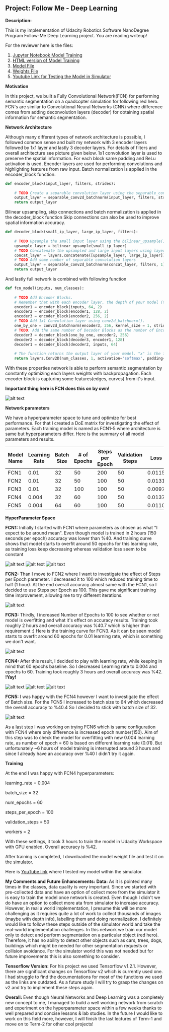 ## Project: Follow Me - Deep Learning

**Description:**

This is my implementation of Udacity Robotics Software NanoDegree Program Follow-Me Deep Learning project. You are reading writeup!

For the reviewer here is the files:
1. [Jupyter Notebook Model Training](./code/model_training.ipynb)
2. [HTML version of Model Training](./code/model_training.html)
3. [Model File](./data/weights/model_weights)
4. [Weights File](./data/weights/config_model_weights)
5. [Youtube Link for Testing the Model in Simulator](https://www.youtube.com/watch?v=7AhVeR6glBs)
    

**Motivation**

In this project, we built a Fully Convolutional Network(FCN) for performing semantic segmentation on a 
quadcopter simulation for following red hero. FCN's are similar to Convolutional Neural Networks (CNN) where difference comes from adding deconvolution layers (decoder) 
for obtaining spatial information for semantic segmentation. 

**Network Architecture**

Although many different types of network architecture is possible, I followed common sense and built my network with 3 encoder layers followed by 1x1 layer and lastly 3 decoder layers.
For details of filters and overall architecture see picture given below. 1x1 convolution layer is used to preserve the spatial information. For each block same padding and ReLu activation is used.
Encoder layers are used for performing convolutions and highlighting features from raw input. Batch normalization is applied in the encoder_block function.  

```python
def encoder_block(input_layer, filters, strides):
    
    # TODO Create a separable convolution layer using the separable_conv2d_batchnorm() function.
    output_layer = separable_conv2d_batchnorm(input_layer, filters, strides)
    return output_layer
```
Bilinear upsampling, skip connections and batch normalization is applied in the decoder_block function 
Skip connections can also be used to improve spatial information accuracy.


```python
def decoder_block(small_ip_layer, large_ip_layer, filters):
    
    # TODO Upsample the small input layer using the bilinear_upsample() function.
    upsample_layer = bilinear_upsample(small_ip_layer)
    # TODO Concatenate the upsampled and large input layers using layers.concatenate
    concat_layer = layers.concatenate([upsample_layer, large_ip_layer])
    # TODO Add some number of separable convolution layers
    output_layer = separable_conv2d_batchnorm(concat_layer, filters, 1)
    return output_layer
```

And lastly full network is combined with following function

```python
def fcn_model(inputs, num_classes):
    
    # TODO Add Encoder Blocks. 
    # Remember that with each encoder layer, the depth of your model (the number of filters) increases.
    encoder1 = encoder_block(inputs, 64, 2)
    encoder2 = encoder_block(encoder1, 128, 2)
    encoder3 = encoder_block(encoder2, 256, 2)
    # TODO Add 1x1 Convolution layer using conv2d_batchnorm().
    one_by_one = conv2d_batchnorm(encoder3, 256, kernel_size = 1, strides = 1)
    # TODO: Add the same number of Decoder Blocks as the number of Encoder Blocks
    decoder3 = decoder_block(one_by_one, encoder2, 256)
    decoder2 = decoder_block(decoder3, encoder1, 128)
    decoder1 = decoder_block(decoder2, inputs, 64)
    
    # The function returns the output layer of your model. "x" is the final layer obtained from the last decoder_block()
    return layers.Conv2D(num_classes, 1, activation='softmax', padding='same')(decoder1)
```

With these properties network is able to perform semantic segmentation by constantly optimizing each layers weights with backpropagation. 
Each encoder block is capturing some features(edges, curves) from it's input.

**Important thing here is FCN does this on by own!**

![alt text][image1]

**Network parameters**

We have a hyperparameter space to tune and optimize for best performance. For that I created a DoE matrix for investigating the effect of parameters. 
Each training model is named as FCN1-5 where architecture is same but hyperparameters differ.
Here is the summary of all model parameters and results.


| Model Name| Learning Rate | Batch Size | # of Epochs | Steps per Epoch | Validation Steps | Loss| Validation Loss | Training Time | Accuracy |
|  ---   | --- | ---   | ---    | ---  | --- | ---    | ---    | ---     | ---  |
| FCN1| 0.01 | 32  | 50  | 200 | 50  | 0.0115 | 0.0246 | 2 hours | %38.6 |
| FCN2| 0.01  | 32  | 50  | 100 | 50 | 0.0131 | 0.0320 | 1 hours | %38.3 |
| FCN3| 0.01 | 32  | 100 | 100 | 50  | 0.0097 | 0.0306 | 2 hours | %40.7  |
| FCN4|  0.004| 32  | 60  | 100 | 50  | 0.0137 | 0.0232 | 3 hours | **%42**   |
| FCN5|  0.004 | 64  | 60  | 100 | 50  | 0.0110 | 0.0289 | 3 hours | %40.4 |


**HyperParameter Space**

**FCN1:**
Initially I started with FCN1 where parameters as chosen as what "I expect to be around mean".
Even though model is trained in 2 hours (150 seconds per epoch) accuracy was lower than %40. 
And training curve shows that model starts to overfit around 50 epochs for this learning rate, 
as training loss keep decreasing whereas validation loss seem to be constant


![alt text][image2]
![alt text][image3]
![alt text][image4]

**FCN2:**
Than I move to FCN2 where I want to investigate the effect of Steps per Epoch parameter. I decreased it to 100 which reduced training time to half (1 hour).
At the end overall accuracy almost same with the FCN1, so I decided to use Steps per Epoch as 100.
This gave me significant training time improvement, allowing me to try different iterations.

![alt text][image5]


**FCN3:**
Thirdly, I increased Number of Epochs to 100 to see whether or not model is overfitting and what it's effect on accuracy results.
Training took roughly 2 hours and overall accuracy was %40.7 which is higher than requirement :)
Here is the training curve for FCN3. As it can be seen model starts to overfit around 60 epochs for 0.01 learning rate, which is something we don't want.

![alt text][image6]

**FCN4:**
After this result, I decided to play with learning rate, while keeping in mind that 60 epochs baseline.
So I decreased Learning rate to 0.004 and epochs to 60. Training took roughly 3 hours and overall accuracy was %42. **!Yay!**



![alt text][image7]
![alt text][image8]
![alt text][image9]

**FCN5:**
I was happy with the FCN4 however I want to investigate the effect of Batch size.
For the FCN5 I increased to batch size to 64 which decreased the overall accuracy to %40.4
So I decided to stick with batch size of 32.

![alt text][image10]


As a last step I was working on trying FCN6 which is same configuration with FCN4 where only difference is increased epoch number(150).
Aim of this step was to check the model for overfitting with new  0.004 learning rate, as number of epoch = 60 is based on different learning rate (0.01).
But unfortunately ~6 hours of model training is interrupted around 3 hours and since I already have an accuracy over %40 I didn't try it again. 

**Training** 

At the end I was happy with FCN4 hyperparameters:

learning_rate = 0.004

batch_size = 32

num_epochs = 60

steps_per_epoch = 100

validation_steps = 50

workers = 2

With these settings, it took 3 hours to train the model in Udacity Workspace with GPU enabled. Overall accuracy is %42. 

After training is completed, I downloaded the model weight file and test it on the simulator.

Here is [YouTube link](https://www.youtube.com/watch?v=7AhVeR6glBs) where I tested my model within the simulator.

**My Comments and Future Enhancements:**
**Data:** As it is pointed many times in the classes, data quality is very important. Since we started with pre-collected data and have an option of collect 
more from the simulator it is easy to train the model once network is created. Even though I didn't we do have an option to collect more ata from simulator to increase accuracy.
However, in real a world implementation, I presume this will be more challenging as it requires quite a lot of work to collect thousands of images (maybe with depth info), 
labelling them and doing normalization. I definitely would like to follow these steps outside of the simulator world and take the real-world 
implementation challenges.
In this network we train our model only to detect and perform segmentation on a particular object (red hero). 
Therefore, it has no ability to detect other objects such as cars, trees, dogs, buildings which might be needed for other segmentation requests 
or collision avoidance. For the simulator world this was not needed but for future improvements this is also something to consider.


**Tensorflow Version:** For his project we used Tensorflow v1.2.1. However, there are significant changes on Tensorflow v2 which is currently used one. 
I had struggle to find the documentations for most of the functions we used as the links are outdated. 
As a future study I will try to grasp the changes on v2 and try to implement these steps again.

**Overall:** Even though Neural Networks and Deep Learning was a completely new concept to me, I managed to build a well 
working network from scratch and experiment on the hyperparameter space within a few weeks thanks to well prepared and concise lessons & lab studies. 
In the future I would like to work on this field more, however, I will finish the last lectures of Term-1 and move on to Term-2 for other cool projects!


[image1]: ./misc/FCN_Layout.jpg
[image2]: ./misc/FCN1-Training%20Curve.jpg
[image3]: ./misc/FCN1-Hero-Test-1.jpg
[image4]: ./misc/FCN1-Hero-Test-2.jpg
[image5]: ./misc/FCN2-Training%20Curve.jpg
[image6]: ./misc/FCN3-Training%20Curve.jpg
[image7]: ./misc/FCN4-Training%20Curve.jpg
[image8]: ./misc/FCN4-Hero-Test-1.jpg
[image9]: ./misc/FCN4-Hero-Test-2.jpg
[image10]: ./misc/FCN4-Hero-Test-3.jpg